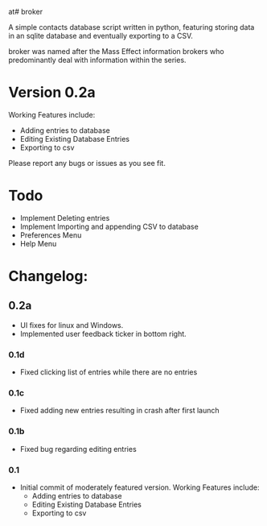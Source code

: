 at# broker

A simple contacts database script written in python, featuring storing data in an sqlite database and eventually exporting to a CSV.

broker was named after the Mass Effect information brokers who predominantly deal with information within the series.

# Version 0.2a

Working Features include:
- Adding entries to database
- Editing Existing Database Entries
- Exporting to csv

Please report any bugs or issues as you see fit.

# Todo

- Implement Deleting entries
- Implement Importing and appending CSV to database
- Preferences Menu
- Help Menu

# Changelog:

## 0.2a
- UI fixes for linux and Windows.
- Implemented user feedback ticker in bottom right.

### 0.1d
- Fixed clicking list of entries while there are no entries

### 0.1c
- Fixed adding new entries resulting in crash after first launch

### 0.1b
- Fixed bug regarding editing entries

### 0.1
- Initial commit of moderately featured version. Working Features include:
    - Adding entries to database
    - Editing Existing Database Entries
    - Exporting to csv
